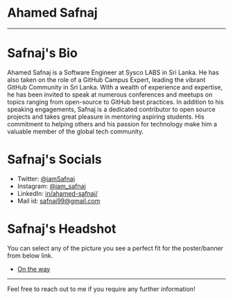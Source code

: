 # Ahamed Safnaj

- - -

# Safnaj's Bio

Ahamed Safnaj is a Software Engineer at Sysco LABS in Sri Lanka. He has also taken on the role of a GitHub Campus Expert, leading the vibrant GitHub Community in Sri Lanka. With a wealth of experience and expertise, he has been invited to speak at numerous conferences and meetups on topics ranging from open-source to GitHub best practices. In addition to his speaking engagements, Safnaj is a dedicated contributor to open source projects and takes great pleasure in mentoring aspiring students. His commitment to helping others and his passion for technology make him a valuable member of the global tech community.

# Safnaj's Socials

- Twitter: <a href="https://twitter.com/iamSafnaj/">@iamSafnaj</a>
- Instagram: <a href="https://www.instagram.com/iam_safnaj/">@iam_safnaj</a>
- LinkedIn: <a href="https://www.linkedin.com/in/ahamed-safnaj/">in/ahamed-safnaj/</a>
- Mail id: <a href="mailto:safnaj99@gmail.com">safnaj99@gmail.com</a>

# Safnaj's Headshot

You can select any of the picture you see a perfect fit for the poster/banner from below link.
- <a href="#">On the way</a>

- - -

Feel free to reach out to me if you require any further information!
